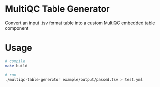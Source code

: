 # MultiQC Table Generator

Convert an input .tsv format table into a custom MultiQC embedded table component

# Usage

```bash
# compile
make build

# run
./multiqc-table-generator example/output/passed.tsv > test.yml

```
